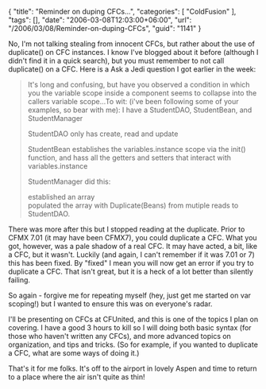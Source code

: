 {
	"title": "Reminder on duping CFCs...",
	"categories": [
		"ColdFusion"
	],
	"tags": [],
	"date": "2006-03-08T12:03:00+06:00",
	"url": "/2006/03/08/Reminder-on-duping-CFCs",
	"guid": "1141"
}

No, I'm not talking stealing from innocent CFCs, but rather about the use of duplicate() on CFC instances. I know I've blogged about it before (although I didn't find it in a quick search), but you must remember to not call duplicate() on a CFC. Here is a Ask a Jedi question I got earlier in the week:
<!--more-->
<blockquote>
It's long and confusing, but have you observed a condition in which you the variable scope inside a component seems to collapse into the callers variable scope...To wit:  (i've been following some of your examples, so bear with me):
I have a StudentDAO, StudentBean, and StudentManager

StudentDAO only has create, read and update

StudentBean establishes the variables.instance scope
via the init() function, and hass all the getters and setters that interact with variables.instance

StudentManager did this:

established an array<br>
populated the array with Duplicate(Beans) from mutiple reads to StudentDAO.
</blockquote>

There was more after this but I stopped reading at the duplicate. Prior to  CFMX 7.01 (it may have been CFMX7), you could duplicate a CFC. What you got, however, was a pale shadow of a real CFC. It may have acted, a bit, like a CFC, but it wasn't. Luckily (and again, I can't remember if it was 7.01 or 7) this has been fixed. By "fixed" I mean you will now get an error if you try to duplicate a CFC. That isn't great, but it is a heck of a lot better than silently failing.

So again - forgive me for repeating myself (hey, just get me started on var scoping!) but I wanted to ensure this was on everyone's radar.

I'll be presenting on CFCs at CFUnited, and this is one of the topics I plan on covering. I have a good 3 hours to kill so I will doing both basic syntax (for those who haven't written any CFCs), and more advanced topics on organization, and tips and tricks. (So for example, if you wanted to duplicate a CFC, what are some ways of doing it.)

That's it for me folks. It's off to the airport in lovely Aspen and time to return to a place where the air isn't quite as thin!